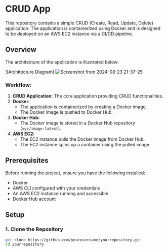 # CRUD App

This repository contains a simple CRUD (Create, Read, Update, Delete) application. The application is containerized using Docker and is designed to be deployed on an AWS EC2 instance via a CI/CD pipeline.

## Overview

The architecture of the application is illustrated below:

![Architecture Diagram]
![Screenshot from 2024-08-23 21-37-25](https://github.com/user-attachments/assets/0863ec30-be97-4877-a554-347509e10450)



### Workflow:

1. **CRUD Application:** The core application providing CRUD functionalities.
2. **Docker:** 
   - The application is containerized by creating a Docker image.
   - The Docker image is pushed to Docker Hub.
3. **Docker Hub:** 
   - The Docker image is stored in a Docker Hub repository (`xyz/image:latest`).
4. **AWS EC2:**
   - The EC2 instance pulls the Docker image from Docker Hub.
   - The EC2 instance spins up a container using the pulled image.

## Prerequisites

Before running the project, ensure you have the following installed:

- Docker
- AWS CLI configured with your credentials
- An AWS EC2 instance running and accessible
- Docker Hub account

## Setup

### 1. Clone the Repository
```bash
git clone https://github.com/yourusername/yourrepository.git
cd yourrepository
